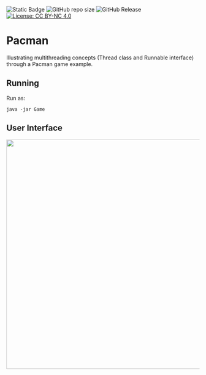 ![Static Badge](https://img.shields.io/badge/author-javiergs-orange)
![GitHub repo size](https://img.shields.io/github/repo-size/CSC3100/Pacman)
![GitHub Release](https://img.shields.io/github/v/release/CSC3100/Pacman)
[![License: CC BY-NC 4.0](https://img.shields.io/badge/License-CC%20BY--NC%204.0-lightgrey.svg)](https://creativecommons.org/licenses/by-nc/4.0/)

# Pacman
Illustrating multithreading concepts (Thread class and Runnable interface) through a Pacman game example.
<br>

## Running

Run as:
```
java -jar Game
```

## User Interface

<p align="center">
<IMG SRC="https://github.com/CSC3100/Pacman/assets/3814755/424da2d4-915c-44a3-8f53-a79d122a95e1" WIDTH=600>
</p>
